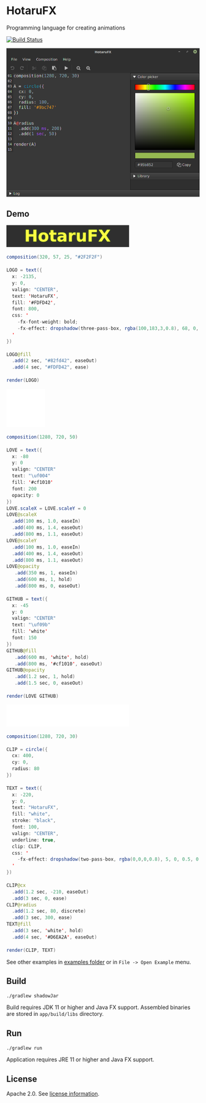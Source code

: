 HotaruFX
========

Programming language for creating animations

[![Build Status](https://travis-ci.org/aNNiMON/HotaruFX.svg?branch=master)](https://travis-ci.org/aNNiMON/HotaruFX)


![App running on Linux Mint](art/screenshot.png)


## Demo

![Logo](art/logo.gif)

```java
composition(320, 57, 25, "#2F2F2F")

LOGO = text({
  x: -2135,
  y: 0,
  valign: "CENTER",
  text: 'HotaruFX',
  fill: '#FDFD42',
  font: 800,
  css: '
    -fx-font-weight: bold;
    -fx-effect: dropshadow(three-pass-box, rgba(100,183,3,0.8), 68, 0, 0.5, 0.25);
  '
})

LOGO@fill
  .add(2 sec, "#82fd42", easeOut)
  .add(4 sec, "#FDFD42", ease)

render(LOGO)
```

![Font icons](art/love-github.gif)

```java
composition(1280, 720, 50)

LOVE = text({
  x: -80
  y: 0
  valign: "CENTER"
  text: "\uf004"
  fill: '#cf1010'
  font: 200
  opacity: 0
})
LOVE.scaleX = LOVE.scaleY = 0
LOVE@scaleX
  .add(100 ms, 1.0, easeIn)
  .add(400 ms, 1.4, easeOut)
  .add(800 ms, 1.1, easeOut)
LOVE@scaleY
  .add(100 ms, 1.0, easeIn)
  .add(400 ms, 1.4, easeOut)
  .add(800 ms, 1.1, easeOut)
LOVE@opacity
   .add(350 ms, 1, easeIn)
   .add(600 ms, 1, hold)
   .add(800 ms, 0, easeOut)

GITHUB = text({
  x: -45
  y: 0
  valign: "CENTER"
  text: "\uf09b"
  fill: 'white'
  font: 150
})
GITHUB@fill
   .add(600 ms, 'white', hold)
   .add(800 ms, '#cf1010', easeOut)
GITHUB@opacity
   .add(1.2 sec, 1, hold)
   .add(1.5 sec, 0, easeOut)

render(LOVE GITHUB)
```

![Text clip](art/hotarufx-clip.gif)

```java
composition(1280, 720, 30)

CLIP = circle({
  cx: 400,
  cy: 0,
  radius: 80
})

TEXT = text({
  x: -220,
  y: 0,
  text: "HotaruFX",
  fill: "white",
  stroke: "black",
  font: 100,
  valign: "CENTER",
  underline: true,
  clip: CLIP,
  css: '
    -fx-effect: dropshadow(two-pass-box, rgba(0,0,0,0.8), 5, 0, 0.5, 0.25);
  '
})

CLIP@cx
  .add(1.2 sec, -210, easeOut)
  .add(3 sec, 0, ease)
CLIP@radius
  .add(1.2 sec, 80, discrete)
  .add(3 sec, 300, ease)
TEXT@fill
  .add(3 sec, 'white', hold)
  .add(4 sec, '#D6EA2A', easeOut)

render(CLIP, TEXT)
```

See other examples in [examples folder](app/src/main/resources/examples) or in `File -> Open Example` menu.


## Build

```
./gradlew shadowJar
```

Build requires JDK 11 or higher and Java FX support. Assembled binaries are stored in `app/build/libs` directory.


## Run

```
./gradlew run
```

Application requires JRE 11 or higher and Java FX support.

## License

Apache 2.0. See [license information](LICENSE).



